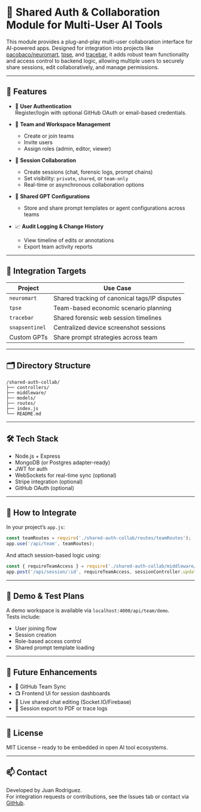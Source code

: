 # 🔁 Shared Auth & Collaboration Module for Multi-User AI Tools

This module provides a plug-and-play multi-user collaboration interface for AI-powered apps. Designed for integration into projects like [pacobaco/neuromart](https://github.com/pacobaco/neuromart), [tpse](https://github.com/pacobaco/tpse), and [tracebar](https://github.com/pacobaco/tracebar), it adds robust team functionality and access control to backend logic, allowing multiple users to securely share sessions, edit collaboratively, and manage permissions.

---

## 🔧 Features

- 🔐 **User Authentication**  
  Register/login with optional GitHub OAuth or email-based credentials.

- 👥 **Team and Workspace Management**  
  - Create or join teams  
  - Invite users  
  - Assign roles (admin, editor, viewer)

- 💬 **Session Collaboration**  
  - Create sessions (chat, forensic logs, prompt chains)  
  - Set visibility: `private`, `shared`, or `team-only`  
  - Real-time or asynchronous collaboration options

- 📂 **Shared GPT Configurations**  
  - Store and share prompt templates or agent configurations across teams

- 📈 **Audit Logging & Change History**  
  - View timeline of edits or annotations  
  - Export team activity reports

---

## 🧩 Integration Targets

| Project         | Use Case                                      |
|----------------|-----------------------------------------------|
| `neuromart`     | Shared tracking of canonical tags/IP disputes |
| `tpse`          | Team-based economic scenario planning         |
| `tracebar`      | Shared forensic web session timelines         |
| `snapsentinel`  | Centralized device screenshot sessions        |
| Custom GPTs     | Share prompt strategies across team           |

---

## 🗂 Directory Structure

```
/shared-auth-collab/
├── controllers/
├── middleware/
├── models/
├── routes/
├── index.js
└── README.md
```

---

## 🛠 Tech Stack

- Node.js + Express
- MongoDB (or Postgres adapter-ready)
- JWT for auth
- WebSockets for real-time sync (optional)
- Stripe integration (optional)
- GitHub OAuth (optional)

---

## 🔌 How to Integrate

In your project’s `app.js`:

```js
const teamRoutes = require('./shared-auth-collab/routes/teamRoutes');
app.use('/api/team', teamRoutes);
```

And attach session-based logic using:

```js
const { requireTeamAccess } = require('./shared-auth-collab/middleware/teamAccess');
app.post('/api/session/:id', requireTeamAccess, sessionController.update);
```

---

## 🧪 Demo & Test Plans

A demo workspace is available via `localhost:4000/api/team/demo`.  
Tests include:
- User joining flow
- Session creation
- Role-based access control
- Shared prompt template loading

---

## 🧠 Future Enhancements

- 🔄 GitHub Team Sync  
- 📺 Frontend UI for session dashboards  
- 🧵 Live shared chat editing (Socket.IO/Firebase)  
- 🧾 Session export to PDF or trace logs

---

## 🧬 License

MIT License – ready to be embedded in open AI tool ecosystems.

---

## 📫 Contact

Developed by Juan Rodriguez.  
For integration requests or contributions, see the Issues tab or contact via [GitHub](https://github.com/pacobaco).


